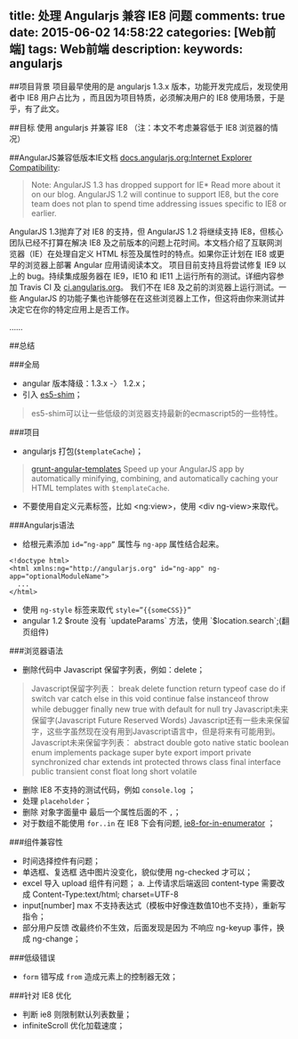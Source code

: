 title: 处理 Angularjs 兼容 IE8 问题
comments: true
date: 2015-06-02 14:58:22
categories: [Web前端]
tags: Web前端
description: 
keywords: angularjs
---
##项目背景
项目最早使用的是 angularjs 1.3.x 版本，功能开发完成后，发现使用者中 IE8 用户占比为 ，而且因为项目特质，必须解决用户的 IE8 使用场景，于是乎，有了此文。

##目标
使用 angularjs 并兼容 IE8 （注：本文不考虑兼容低于 IE8 浏览器的情况）

##AngularJS兼容低版本IE文档
[docs.angularjs.org:Internet Explorer Compatibility](https://docs.angularjs.org/guide/ie):
>Note: AngularJS 1.3 has dropped support for IE* Read more about it on our blog. AngularJS 1.2 will continue to support IE8, but the core team does not plan to spend time addressing issues specific to IE8 or earlier.

AngularJS 1.3抛弃了对 IE8 的支持，但 AngularJS 1.2 将继续支持 IE8，但核心团队已经不打算在解决 IE8 及之前版本的问题上花时间。本文档介绍了互联网浏览器（IE）在处理自定义 HTML 标签及属性时的特点。如果你正计划在 IE8 或更早的浏览器上部署 Angular 应用请阅读本文。
项目目前支持且将尝试修复 IE9 以上的 bug。持续集成服务器在 IE9，IE10 和 IE11 上运行所有的测试。详细内容参加 Travis CI 及 [ci.angularjs.org](ci.angularjs.org)。
我们不在 IE8 及之前的浏览器上运行测试。一些 AngularJS 的功能子集也许能够在在这些浏览器上工作，但这将由你来测试并决定它在你的特定应用上是否工作。

……

##总结

###全局
* angular 版本降级：1.3.x -〉 1.2.x；
* 引入 [es5-shim](https://github.com/es-shims/es5-shim)；

> es5-shim可以让一些低级的浏览器支持最新的ecmascript5的一些特性。

###项目
* angularjs 打包(`$templateCache`)；

>[grunt-angular-templates](https://www.npmjs.com/package/grunt-angular-templates)
>Speed up your AngularJS app by automatically minifying, combining, and automatically caching your HTML templates with `$templateCache`.

* 不要使用自定义元素标签，比如 &lt;ng:view>，使用 &lt;div ng-view>来取代。

###Angularjs语法
* 给根元素添加 `id=”ng-app”` 属性与 `ng-app` 属性结合起来。

<pre>
<code>&lt;!doctype html>
&lt;html xmlns:ng="http://angularjs.org" id="ng-app" ng-app="optionalModuleName">
  ...
&lt;/html>
</code></pre>

* 使用 `ng-style` 标签来取代 `style=”{{someCSS}}”`
* angular 1.2 $route 没有 `updateParams` 方法，使用 `$location.search`;(翻页组件)

###浏览器语法
* 删除代码中 Javascript 保留字列表，例如：delete；

>Javascript保留字列表：
break delete function return typeof case do if switch var catch else in this void continue false instanceof throw while debugger finally new true with default for null try Javascript未来保留字(Javascript Future Reserved Words)
>Javascript还有一些未来保留字，这些字虽然现在没有用到Javascript语言中，但是将来有可能用到。
>Javascript未来保留字列表：
abstract double goto native static boolean enum implements package super byte export import private synchronized char extends int protected throws class final interface public transient const float long short volatile

* 删除 IE8 不支持的测试代码，例如 `console.log` ；
* 处理 `placeholder`；
* 删除 对象字面量中 最后一个属性后面的不 `,`；
* 对于数组不能使用 `for..in` 在 IE8 下会有问题, [ie8-for-in-enumerator](http://stackoverflow.com/questions/9085018/ie8-for-in-enumerator) ；

###组件兼容性
* 时间选择控件有问题；
* 单选框、复选框 选中图片没变化，貌似使用 ng-checked 才可以；
* excel 导入 upload 组件有问题；
    a. 上传请求后端返回 content-type 需要改成  Content-Type:text/html; charset=UTF-8
* input[number] max 不支持表达式（模板中好像连数值10也不支持），重新写指令；
* 部分用户反馈 改最终价不生效，后面发现是因为 不响应 ng-keyup 事件，换成 ng-change；

###低级错误
* `form` 错写成 `from` 造成元素上的控制器无效；

###针对 IE8 优化
* 判断 ie8 则限制默认列表数量；
* infiniteScroll 优化加载速度；



